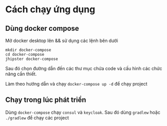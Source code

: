 # Cách chạy ứng dụng

## Dùng docker compose 
Mở docker desktop lên && sử dụng các lệnh bên dưới

```
mkdir docker-compose
cd docker-compose
jhipster docker-compose
```

Sau đó chọn đường dẫn đến các thư mục chứa code và cấu hình các chức năng cần thiết.

Làm theo hướng dẫn và chạy `docker-compose up -d` để chạy project

## Chạy trong lúc phát triển

Dùng `docker-compose` chạy `consul` và `keycloak`. Sau đó dùng `gradlew` hoặc `./gradlew` để chạy các project